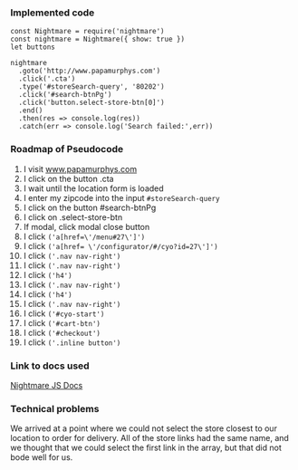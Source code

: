 
### Implemented code
    const Nightmare = require('nightmare')
    const nightmare = Nightmare({ show: true })
    let buttons

    nightmare
      .goto('http://www.papamurphys.com')
      .click('.cta')
      .type('#storeSearch-query', '80202')
      .click('#search-btnPg')
      .click('button.select-store-btn[0]')
      .end()
      .then(res => console.log(res))
      .catch(err => console.log('Search failed:',err))

### Roadmap of Pseudocode

1. I visit www.papamurphys.com
2. I click on the button .cta
3. I wait until the location form is loaded
4. I enter my zipcode into the input `#storeSearch-query`
5. I click on the button #search-btnPg
2. I click on .select-store-btn
2. If modal, click modal close button
2. I click `('a[href=\'/menu#27\']')`
2. I click `('a[href= \'/configurator/#/cyo?id=27\']')`
2. I click `('.nav nav-right')`
2. I click `('.nav nav-right')`
2. I click `('h4')`
2. I click `('.nav nav-right')`
2. I click `('h4')`
2. I click `('.nav nav-right')`
2. I click `('#cyo-start')`
2. I click `('#cart-btn')`
2. I click `('#checkout')`
2. I click `('.inline button')`

### Link to docs used
[Nightmare JS Docs](https://github.com/segmentio/nightmare)

### Technical problems

We arrived at a point where we could not select the store closest to our location to order for delivery. All of the store links had the same name, and we thought that we could select the first link in the array, but that did not bode well for us.
